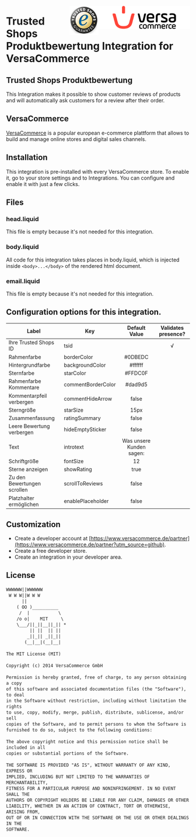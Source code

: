 [<img src="versacommerce.png" width="250px" align="right" alt="VersaCommerce.de">](https://www.versacommerce.de/?utm_source=github)
[<img src="trustedshops.png" width="80px" height="80px" align="right" alt="business.trustedshops.de">](https://business.trustedshops.de/?utm_source=www.versacommerce.de)

# Trusted Shops Produktbewertung Integration for VersaCommerce

## Trusted Shops Produktbewertung
This Integration makes it possible to show customer reviews of products and will automatically ask customers for a review after their order.

## VersaCommerce

[VersaCommerce](https://www.versacommerce.de/?utm_source=github) is a popular european e-commerce plattform that allows to build and manage online stores and digital sales channels.

## Installation
This integration is pre-installed with every VersaCommerce store. To enable it, go to your store settings and to Integrations. You can configure and enable it with just a few clicks.

## Files

### head.liquid
This file is empty because it's not needed for this integration.

### body.liquid
All code for this integration takes places in body.liquid, which is injected inside ```<body>...</body>``` of the rendered html document.

### email.liquid
This file is empty because it's not needed for this integration.

## Configuration options for this integration.
| Label                       | Key                | Default Value            | Validates presence? |
| --------------------------- | ------------------ | :----------------------: | :-----------------: |
| Ihre Trusted Shops ID       | tsid               |                          |     √               |
| Rahmenfarbe                 | borderColor        | #0DBEDC                  |                     |
| Hintergrundfarbe            | backgroundColor    | #ffffff                  |                     |
| Sternfarbe                  | starColor          | #FFDC0F                  |                     |
| Rahmenfarbe Kommentare      | commentBorderColor | #dad9d5                  |                     |
| Kommentarpfeil verbergen    | commentHideArrow   | false                    |                     |
| Sterngröße                  | starSize           | 15px                     |                     |
| Zusammenfassung             | ratingSummary      | false                    |                     |
| Leere Bewertung verbergen   | hideEmptySticker   | false                    |                     |
| Text                        | introtext          | Was unsere Kunden sagen: |                     |
| Schriftgröße                | fontSize           | 12                       |                     |
| Sterne anzeigen             | showRating         | true                     |                     |
| Zu den Bewertungen scrollen | scrollToReviews    | false                    |                     |
| Platzhalter ermöglichen     | enablePlaceholder  | false                    |                     |


##  Customization
* Create a developer account at [https://www.versacommerce.de/partner](https://www.versacommerce.de/partner?utm_source=github).
* Create a free developer store.
* Create an integration in your developer area.

## License

```
WWWWWW||WWWWWW
 W W W||W W W
      ||
    ( OO )__________
     /  |           \
    /o o|    MIT     \
    \___/||_||__||_|| *
         || ||  || ||
        _||_|| _||_||
       (__|__|(__|__|

The MIT License (MIT)

Copyright (c) 2014 VersaCommerce GmbH

Permission is hereby granted, free of charge, to any person obtaining a copy
of this software and associated documentation files (the "Software"), to deal
in the Software without restriction, including without limitation the rights
to use, copy, modify, merge, publish, distribute, sublicense, and/or sell
copies of the Software, and to permit persons to whom the Software is
furnished to do so, subject to the following conditions:

The above copyright notice and this permission notice shall be included in all
copies or substantial portions of the Software.

THE SOFTWARE IS PROVIDED "AS IS", WITHOUT WARRANTY OF ANY KIND, EXPRESS OR
IMPLIED, INCLUDING BUT NOT LIMITED TO THE WARRANTIES OF MERCHANTABILITY,
FITNESS FOR A PARTICULAR PURPOSE AND NONINFRINGEMENT. IN NO EVENT SHALL THE
AUTHORS OR COPYRIGHT HOLDERS BE LIABLE FOR ANY CLAIM, DAMAGES OR OTHER
LIABILITY, WHETHER IN AN ACTION OF CONTRACT, TORT OR OTHERWISE, ARISING FROM,
OUT OF OR IN CONNECTION WITH THE SOFTWARE OR THE USE OR OTHER DEALINGS IN THE
SOFTWARE.
```
